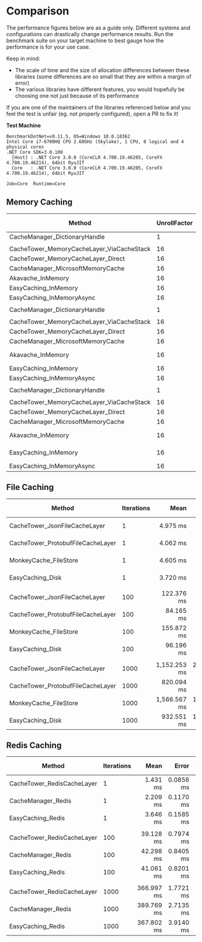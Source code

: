 # Comparison

The performance figures below are as a guide only. Different systems and configurations can drastically change performance results.
Run the benchmark suite on your target machine to best gauge how the performance is for your use case.

Keep in mind:
- The scale of time and the size of allocation differences between these libraries (some differences are so small that they are within a margin of error)
- The various libraries have different features, you would hopefully be choosing one not just because of its performance

If you are one of the maintainers of the libraries referenced below and you feel the test is unfair (eg. not properly configured), open a PR to fix it!

**Test Machine**

```
BenchmarkDotNet=v0.11.5, OS=Windows 10.0.18362
Intel Core i7-6700HQ CPU 2.60GHz (Skylake), 1 CPU, 8 logical and 4 physical cores
.NET Core SDK=3.0.100
  [Host] : .NET Core 3.0.0 (CoreCLR 4.700.19.46205, CoreFX 4.700.19.46214), 64bit RyuJIT
  Core   : .NET Core 3.0.0 (CoreCLR 4.700.19.46205, CoreFX 4.700.19.46214), 64bit RyuJIT

Job=Core  Runtime=Core
```

## Memory Caching

|                                    Method | UnrollFactor | Iterations |               Mean |            Error |           StdDev |             Median |    Ratio | RatioSD |      Gen 0 |      Gen 1 | Gen 2 |  Allocated |
|------------------------------------------ |------------- |----------- |-------------------:|-----------------:|-----------------:|-------------------:|---------:|--------:|-----------:|-----------:|------:|-----------:|
|             CacheManager_DictionaryHandle |            1 |          1 |       102,874.3 ns |      6,854.03 ns |     28,031.89 ns |        96,600.0 ns |        ? |       ? |          - |          - |     - |     6936 B |
|                                           |              |            |                    |                  |                  |                    |          |         |            |            |       |            |
| CacheTower_MemoryCacheLayer_ViaCacheStack |           16 |          1 |         2,363.6 ns |         36.78 ns |         34.40 ns |         2,378.7 ns |     1.00 |    0.00 |     0.5531 |          - |     - |     1736 B |
|        CacheTower_MemoryCacheLayer_Direct |           16 |          1 |           725.1 ns |         12.86 ns |         12.03 ns |           720.5 ns |     0.31 |    0.01 |     0.1631 |          - |     - |      512 B |
|         CacheManager_MicrosoftMemoryCache |           16 |          1 |        17,813.4 ns |        134.67 ns |        125.97 ns |        17,782.5 ns |     7.54 |    0.14 |     2.4719 |     1.2207 |     - |     7848 B |
|                         Akavache_InMemory |           16 |          1 |     1,228,004.4 ns |     11,708.51 ns |     10,952.15 ns |     1,231,932.4 ns |   519.66 |   10.06 |    19.5313 |     9.7656 |     - |    65451 B |
|                      EasyCaching_InMemory |           16 |          1 |         9,362.9 ns |         67.57 ns |         59.90 ns |         9,363.1 ns |     3.96 |    0.07 |     1.3580 |          - |     - |     4281 B |
|                 EasyCaching_InMemoryAsync |           16 |          1 |        25,167.8 ns |        499.17 ns |        554.82 ns |        25,043.6 ns |    10.61 |    0.28 |     2.0142 |          - |     - |     3417 B |
|                                           |              |            |                    |                  |                  |                    |          |         |            |            |       |            |
|             CacheManager_DictionaryHandle |            1 |        100 |       225,140.1 ns |     12,088.33 ns |     48,613.62 ns |       213,450.0 ns |        ? |       ? |          - |          - |     - |    33864 B |
|                                           |              |            |                    |                  |                  |                    |          |         |            |            |       |            |
| CacheTower_MemoryCacheLayer_ViaCacheStack |           16 |        100 |        84,938.1 ns |      1,595.96 ns |      1,492.86 ns |        84,345.2 ns |     1.00 |    0.00 |    14.4043 |          - |     - |    45296 B |
|        CacheTower_MemoryCacheLayer_Direct |           16 |        100 |        39,133.5 ns |        621.74 ns |        551.15 ns |        39,317.7 ns |     0.46 |    0.01 |     1.4038 |          - |     - |     4472 B |
|         CacheManager_MicrosoftMemoryCache |           16 |        100 |       193,887.9 ns |      1,778.82 ns |      1,663.90 ns |       193,913.6 ns |     2.28 |    0.04 |    10.9863 |     3.6621 |     - |    34790 B |
|                         Akavache_InMemory |           16 |        100 |   121,686,116.7 ns |  1,898,708.54 ns |  1,776,053.15 ns |   121,397,200.0 ns | 1,433.13 |   36.12 |  2000.0000 |  1000.0000 |     - |  6506536 B |
|                      EasyCaching_InMemory |           16 |        100 |       444,132.5 ns |      6,894.46 ns |      6,111.76 ns |       446,411.0 ns |     5.23 |    0.12 |    35.6445 |          - |     - |   112806 B |
|                 EasyCaching_InMemoryAsync |           16 |        100 |       878,805.1 ns |     10,523.32 ns |      9,843.52 ns |       881,458.8 ns |    10.35 |    0.15 |    66.4063 |          - |     - |     3469 B |
|                                           |              |            |                    |                  |                  |                    |          |         |            |            |       |            |
|             CacheManager_DictionaryHandle |            1 |       1000 |     1,165,418.1 ns |     52,424.46 ns |    221,396.01 ns |     1,136,200.0 ns |        ? |       ? |          - |          - |     - |   278664 B |
|                                           |              |            |                    |                  |                  |                    |          |         |            |            |       |            |
| CacheTower_MemoryCacheLayer_ViaCacheStack |           16 |       1000 |       837,542.4 ns |     11,060.61 ns |      9,236.11 ns |       835,549.2 ns |     1.00 |    0.00 |   140.6250 |          - |     - |   441296 B |
|        CacheTower_MemoryCacheLayer_Direct |           16 |       1000 |       397,780.1 ns |      5,732.45 ns |      5,362.13 ns |       399,531.2 ns |     0.48 |    0.01 |    12.6953 |          - |     - |    40472 B |
|         CacheManager_MicrosoftMemoryCache |           16 |       1000 |     1,802,808.2 ns |      8,927.00 ns |      6,969.61 ns |     1,802,693.6 ns |     2.16 |    0.02 |    87.8906 |          - |     - |   279715 B |
|                         Akavache_InMemory |           16 |       1000 | 1,256,349,207.1 ns | 16,880,526.42 ns | 14,964,146.98 ns | 1,255,431,900.0 ns | 1,502.75 |   24.24 | 20000.0000 | 10000.0000 |     - | 64996696 B |
|                      EasyCaching_InMemory |           16 |       1000 |     4,377,197.0 ns |     72,426.01 ns |     67,747.34 ns |     4,397,218.0 ns |     5.23 |    0.09 |   343.7500 |          - |     - |  1099395 B |
|                 EasyCaching_InMemoryAsync |           16 |       1000 |     8,253,563.5 ns |     89,285.10 ns |     83,517.34 ns |     8,251,742.2 ns |     9.85 |    0.13 |   656.2500 |          - |     - |     3473 B |

## File Caching

|                            Method | Iterations |         Mean |      Error |     StdDev |       Median | Ratio | RatioSD |      Gen 0 | Gen 1 | Gen 2 |   Allocated |
|---------------------------------- |----------- |-------------:|-----------:|-----------:|-------------:|------:|--------:|-----------:|------:|------:|------------:|
|     CacheTower_JsonFileCacheLayer |          1 |     4.975 ms |  0.1135 ms |  0.4640 ms |     4.919 ms |  1.00 |    0.00 |          - |     - |     - |    13.79 KB |
| CacheTower_ProtobufFileCacheLayer |          1 |     4.062 ms |  0.1039 ms |  0.4214 ms |     3.934 ms |  0.82 |    0.11 |          - |     - |     - |     9.82 KB |
|             MonkeyCache_FileStore |          1 |     4.605 ms |  0.1015 ms |  0.4127 ms |     4.596 ms |  0.93 |    0.12 |          - |     - |     - |    65.81 KB |
|                  EasyCaching_Disk |          1 |     3.720 ms |  0.1068 ms |  0.4453 ms |     3.652 ms |  0.76 |    0.11 |          - |     - |     - |    24.94 KB |
|                                   |            |              |            |            |              |       |         |            |       |       |             |
|     CacheTower_JsonFileCacheLayer |        100 |   122.376 ms |  2.4451 ms |  6.5265 ms |   121.047 ms |  1.00 |    0.00 |          - |     - |     - |    13.37 KB |
| CacheTower_ProtobufFileCacheLayer |        100 |    84.165 ms |  1.6597 ms |  3.2761 ms |    82.949 ms |  0.68 |    0.05 |          - |     - |     - |     9.33 KB |
|             MonkeyCache_FileStore |        100 |   155.872 ms |  3.0938 ms |  4.7245 ms |   155.691 ms |  1.24 |    0.08 |  1000.0000 |     - |     - |  4379.57 KB |
|                  EasyCaching_Disk |        100 |    96.196 ms |  1.9459 ms |  4.5098 ms |    95.281 ms |  0.78 |    0.06 |          - |     - |     - |    24.59 KB |
|                                   |            |              |            |            |              |       |         |            |       |       |             |
|     CacheTower_JsonFileCacheLayer |       1000 | 1,152.253 ms | 22.5597 ms | 30.8799 ms | 1,162.070 ms |  1.00 |    0.00 |  9000.0000 |     - |     - |    13.37 KB |
| CacheTower_ProtobufFileCacheLayer |       1000 |   820.094 ms |  9.5298 ms |  8.9142 ms |   820.166 ms |  0.72 |    0.02 |  3000.0000 |     - |     - |     9.46 KB |
|             MonkeyCache_FileStore |       1000 | 1,566.567 ms | 16.8368 ms | 15.7491 ms | 1,573.903 ms |  1.37 |    0.03 | 14000.0000 |     - |     - | 43596.71 KB |
|                  EasyCaching_Disk |       1000 |   932.551 ms | 16.2090 ms | 14.3689 ms |   931.394 ms |  0.82 |    0.03 |  5000.0000 |     - |     - |     24.7 KB |

## Redis Caching

|                     Method | Iterations |       Mean |     Error |    StdDev |     Median | Ratio | RatioSD |     Gen 0 | Gen 1 | Gen 2 |  Allocated |
|--------------------------- |----------- |-----------:|----------:|----------:|-----------:|------:|--------:|----------:|------:|------:|-----------:|
| CacheTower_RedisCacheLayer |          1 |   1.431 ms | 0.0856 ms | 0.2498 ms |   1.443 ms |  1.00 |    0.00 |         - |     - |     - |    2.34 KB |
|         CacheManager_Redis |          1 |   2.209 ms | 0.1170 ms | 0.3299 ms |   2.219 ms |  1.57 |    0.33 |         - |     - |     - |   25.41 KB |
|          EasyCaching_Redis |          1 |   3.646 ms | 0.1585 ms | 0.4549 ms |   3.602 ms |  2.63 |    0.54 |         - |     - |     - |    19.7 KB |
|                            |            |            |           |           |            |       |         |           |       |       |            |
| CacheTower_RedisCacheLayer |        100 |  39.128 ms | 0.7974 ms | 2.0439 ms |  38.350 ms |  1.00 |    0.00 |         - |     - |     - |    1.94 KB |
|         CacheManager_Redis |        100 |  42.298 ms | 0.8405 ms | 2.2867 ms |  42.185 ms |  1.08 |    0.06 |         - |     - |     - |  378.88 KB |
|          EasyCaching_Redis |        100 |  41.061 ms | 0.8201 ms | 2.1022 ms |  40.322 ms |  1.05 |    0.05 |         - |     - |     - |   18.77 KB |
|                            |            |            |           |           |            |       |         |           |       |       |            |
| CacheTower_RedisCacheLayer |       1000 | 366.997 ms | 1.7721 ms | 1.6576 ms | 366.749 ms |  1.00 |    0.00 | 1000.0000 |     - |     - |    2.07 KB |
|         CacheManager_Redis |       1000 | 389.769 ms | 2.7135 ms | 2.5382 ms | 390.026 ms |  1.06 |    0.01 | 1000.0000 |     - |     - | 3592.35 KB |
|          EasyCaching_Redis |       1000 | 367.802 ms | 3.9140 ms | 3.4696 ms | 367.685 ms |  1.00 |    0.01 | 1000.0000 |     - |     - |   19.36 KB |